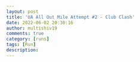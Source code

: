 ```yaml
---
layout: post
title: 'UA All Out Mile Attempt #2 - Club Clash'
date: 2022-06-02 20:30:16
author: multishiv19
comments: true
category: [runs]
tags: [Run]
description: 
---
```


<div width='100%' class='strava-embed-placeholder' data-embed-type='activity' data-embed-id='7241537913'></div>
<script src='https://strava-embeds.com/embed.js'></script>
